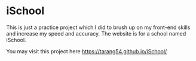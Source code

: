 # iSchool
This is just a practice project which I did to brush up on my front-end skills and increase my speed and accuracy. The website is for a school named iSchool.


You may visit this project here
https://tarang54.github.io/iSchool/
